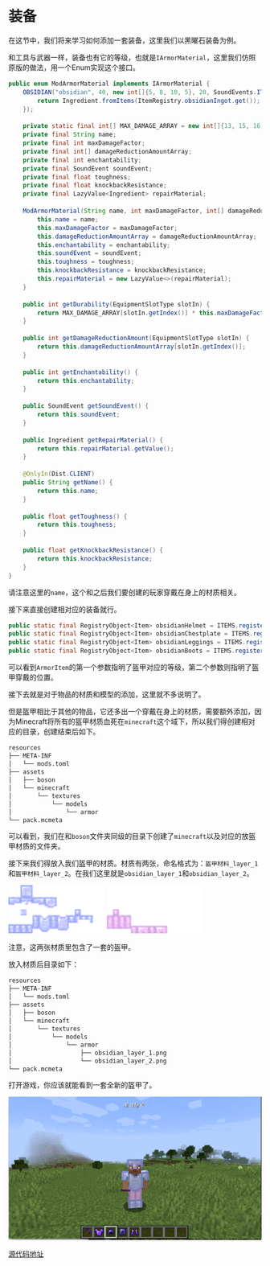 # 装备

在这节中，我们将来学习如何添加一套装备，这里我们以黑曜石装备为例。

和工具与武器一样，装备也有它的等级，也就是`IArmorMaterial`，这里我们仿照原版的做法，用一个Enum实现这个接口。

```java
public enum ModArmorMaterial implements IArmorMaterial {
    OBSIDIAN("obsidian", 40, new int[]{5, 8, 10, 5}, 20, SoundEvents.ITEM_ARMOR_EQUIP_DIAMOND, 2.0F, 0.0F, () -> {
        return Ingredient.fromItems(ItemRegistry.obsidianIngot.get());
    });

    private static final int[] MAX_DAMAGE_ARRAY = new int[]{13, 15, 16, 11};
    private final String name;
    private final int maxDamageFactor;
    private final int[] damageReductionAmountArray;
    private final int enchantability;
    private final SoundEvent soundEvent;
    private final float toughness;
    private final float knockbackResistance;
    private final LazyValue<Ingredient> repairMaterial;

    ModArmorMaterial(String name, int maxDamageFactor, int[] damageReductionAmountArray, int enchantability, SoundEvent soundEvent, float toughness, float knockbackResistance, Supplier<Ingredient> repairMaterial) {
        this.name = name;
        this.maxDamageFactor = maxDamageFactor;
        this.damageReductionAmountArray = damageReductionAmountArray;
        this.enchantability = enchantability;
        this.soundEvent = soundEvent;
        this.toughness = toughness;
        this.knockbackResistance = knockbackResistance;
        this.repairMaterial = new LazyValue<>(repairMaterial);
    }

    public int getDurability(EquipmentSlotType slotIn) {
        return MAX_DAMAGE_ARRAY[slotIn.getIndex()] * this.maxDamageFactor;
    }

    public int getDamageReductionAmount(EquipmentSlotType slotIn) {
        return this.damageReductionAmountArray[slotIn.getIndex()];
    }

    public int getEnchantability() {
        return this.enchantability;
    }

    public SoundEvent getSoundEvent() {
        return this.soundEvent;
    }

    public Ingredient getRepairMaterial() {
        return this.repairMaterial.getValue();
    }

    @OnlyIn(Dist.CLIENT)
    public String getName() {
        return this.name;
    }

    public float getToughness() {
        return this.toughness;
    }

    public float getKnockbackResistance() {
        return this.knockbackResistance;
    }
}
```

请注意这里的`name`，这个和之后我们要创建的玩家穿戴在身上的材质相关。

接下来直接创建相对应的装备就行。

```java
public static final RegistryObject<Item> obsidianHelmet = ITEMS.register("obsidian_helmet", () -> new ArmorItem(ModArmorMaterial.OBSIDIAN, EquipmentSlotType.HEAD, (new Item.Properties()).group(ModGroup.itemGroup)));
public static final RegistryObject<Item> obsidianChestplate = ITEMS.register("obsidian_chestplate", () -> new ArmorItem(ModArmorMaterial.OBSIDIAN, EquipmentSlotType.CHEST, (new Item.Properties()).group(ModGroup.itemGroup)));
public static final RegistryObject<Item> obsidianLeggings = ITEMS.register("obsidian_leggings", () -> new ArmorItem(ModArmorMaterial.OBSIDIAN, EquipmentSlotType.LEGS, (new Item.Properties()).group(ModGroup.itemGroup)));
public static final RegistryObject<Item> obsidianBoots = ITEMS.register("obsidian_boots", () -> new ArmorItem(ModArmorMaterial.OBSIDIAN, EquipmentSlotType.FEET, (new Item.Properties()).group(ModGroup.itemGroup)));
```

可以看到`ArmorItem`的第一个参数指明了盔甲对应的等级，第二个参数则指明了盔甲穿戴的位置。

接下去就是对于物品的材质和模型的添加，这里就不多说明了。

但是盔甲相比于其他的物品，它还多出一个穿戴在身上的材质，需要额外添加，因为Minecraft将所有的盔甲材质血死在`minecraft`这个域下，所以我们得创建相对应的目录，创建结束后如下。

```
resources
├── META-INF
│   └── mods.toml
├── assets
│   ├── boson
│   └── minecraft
│       └── textures
│           └── models
│               └── armor
└── pack.mcmeta
```

可以看到，我们在和`boson`文件夹同级的目录下创建了`minecraft`以及对应的放盔甲材质的文件夹。

接下来我们得放入我们盔甲的材质。材质有两张，命名格式为：`盔甲材料_layer_1`和`盔甲材料_layer_2`。在我们这里就是`obsidian_layer_1`和`obsidian_layer_2`。

<img src="./armor.assets/obsidian_layer_1.png" alt="obsidian_layer_1" style="zoom:300%;" />

<img src="./armor.assets/obsidian_layer_2.png" alt="obsidian_layer_1" style="zoom:300%;" />

注意，这两张材质里包含了一套的盔甲。

放入材质后目录如下：

```
resources
├── META-INF
│   └── mods.toml
├── assets
│   ├── boson
│   └── minecraft
│       └── textures
│           └── models
│               └── armor
│                   ├── obsidian_layer_1.png
│                   └── obsidian_layer_2.png
└── pack.mcmeta
```

打开游戏，你应该就能看到一套全新的盔甲了。

![image-20200928192041780](armor.assets/image-20200928192041780.png)

[源代码地址](https://github.com/FledgeXu/BosonSourceCode/tree/master/src/main/java/com/tutorial/boson/armor)

